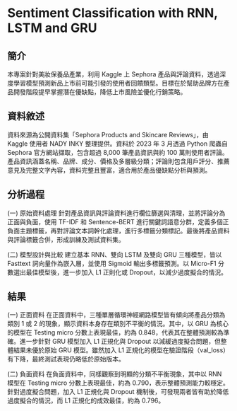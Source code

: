# Sentiment Classification with RNN, LSTM and GRU
## 簡介
本專案針對美妝保養品產業，利用 Kaggle 上 Sephora 產品與評論資料，透過深度學習模型預測新品上市前可能引發的使用者回饋類型。目標在於幫助品牌方在產品開發階段提早掌握潛在優缺點，降低上市風險並優化行銷策略。

## 資料敘述
資料來源為公開資料集「Sephora Products and Skincare Reviews」，由 Kaggle 使用者 NADY INKY 整理提供。資料於 2023 年 3 月透過 Python 爬蟲自 Sephora 官方網站擷取，包含超過 8,000 筆產品資訊與約 100 萬則使用者評論。產品資訊涵蓋名稱、品牌、成分、價格及多層級分類；評論則包含用戶評分、推薦意見及完整文字內容，資料完整且豐富，適合用於產品優缺點分析與預測。

## 分析過程
(一) 原始資料處理
針對產品資訊與評論資料進行欄位篩選與清理，並將評論分為正面與負面，使用 TF-IDF 和 Sentence-BERT 進行關鍵詞語意分群，定義多個正負面主題標籤，再對評論文本詞幹化處理，進行多標籤分類標記。最後將產品資料與評論標籤合併，形成訓練及測試資料集。

(二) 模型設計與比較
建立基本 RNN、雙向 LSTM 及雙向 GRU 三種模型，皆以 Fasttext 詞向量作為嵌入層，並使用 Sigmoid 輸出多標籤預測。以 Micro-F1 分數選出最佳模型後，進一步加入 L1 正則化或 Dropout，以減少過度擬合的情況。

## 結果
(一) 正面資料
在正面資料中，三種單層循環神經網路模型皆有傾向將產品分類為類別 1 或 2 的現象，顯示資料本身存在類別不平衡的情況。其中，以 GRU 為核心的模型在 Testing micro 分數上表現最佳，約為 0.848，代表其在整體預測較為準確。進一步針對 GRU 模型加入 L1 正規化與 Dropout 以減緩過度擬合問題，但整體結果未優於原始 GRU 模型。雖然加入 L1 正規化的模型在驗證階段（val_loss）有下降，最終測試表現仍略低於原始版本。

(二) 負面資料
在負面資料中，同樣觀察到明顯的分類不平衡現象，其中以 RNN 模型在 Testing micro 分數上表現最佳，約為 0.790，表示整體預測能力較穩定。針對過度擬合問題，加入 L1 正規化與 Dropout 機制後，可發現兩者皆有助於降低過度擬合的情況，而 L1 正規化的成效最佳，約為 0.796。
